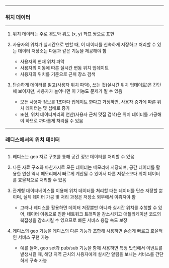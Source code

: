 -----
### 위치 데이터
-----
1. 위치 데이터는 주로 경도와 위도 (x, y) 좌표 쌍으로 표현
2. 사용자의 위치가 실시간으로 변할 때, 이 데이터를 신속하게 저장하고 처리할 수 있는 데이터 저장소는 다음과 같은 기능을 제공해야 함
   - 사용자의 현재 위치 파악
   - 사용자의 이동에 따른 실시간 변동 위치 업데이트
   - 사용자의 위치를 기준으로 근처 장소 검색

3. 단순하게 데이터를 읽고(사용자 위치 파악), 쓰는 것(실시간 위치 업데이트)은 간단해 보이지만, 사용자가 늘어나면 이 기능도 문제가 될 수 있음
   - 모든 사용자 정보를 1초마다 업데이트 한다고 가정하면, 사용자 증가에 따른 위치 데이터는 몇 십배로 증가
   - 또한, 위치 데이터끼리의 연산(사용자 근처 맛집 검색)은 위치 데이터를 가공해야 하므로 까다롭게 처리될 수 있음

-----
### 레디스에서의 위치 데이터
-----
1. 레디스는 geo 자료 구조를 통해 공간 정보 데이터를 처리할 수 있음
2. 다른 자료 구조와 마찬가지로 모든 데이터는 메모리에 저장되며, 공간 데이터를 활용한 연산 역시 메모리에서 빠르게 계산될 수 있어서 다른 저장소보다 위치 데이터를 효율적으로 처리할 수 있음
3. 관계형 데이터베이스를 이용해 위치 데이터를 처리할 때는 데이터를 단순 저장할 뿐이며, 실제 데이터 가공 및 처리 과정은 저장소 외부에서 이뤄져야 함
   - 그러나 레디스를 활용하면 데이터 저장뿐만 아니라 실시간 위치를 수행할 수 있어, 데이터 이동으로 인한 네트워크 트래픽을 감소시키고 애플리케이션 코드의 복잡성을 감소시킬 수 있으므로 빠른 서비스 응답 속도 보장

4. 레디스의 geo 기능을 레디스의 다른 기능과 조합해 사용하면 손쉽게 빠르고 효율적인 서비스 구현 가능
   - 예를 들어, geo set과 pub/sub 기능을 함께 사용하면 특정 맛집에서 이벤트를 발생시킬 때, 해당 지역 근처의 사용자에게 실시간 알림을 보내는 서비스를 간단하게 구축 가능

